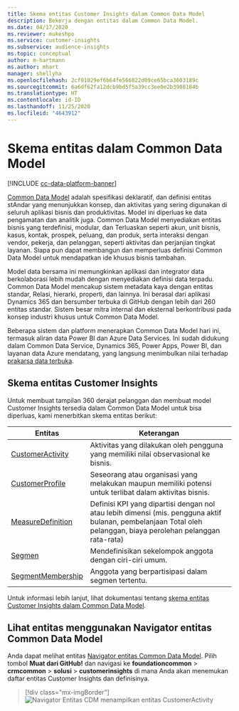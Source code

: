 ```yaml
---
title: Skema entitas Customer Insights dalam Common Data Model
description: Bekerja dengan entitas dalam Common Data Model.
ms.date: 04/17/2020
ms.reviewer: mukeshpo
ms.service: customer-insights
ms.subservice: audience-insights
ms.topic: conceptual
author: m-hartmann
ms.author: mhart
manager: shellyha
ms.openlocfilehash: 2cf01029ef6b64fe566022d09ce65bca3603189c
ms.sourcegitcommit: 6a6df62fa12dcb9bd5f5a39cc3ee0e2b3988184b
ms.translationtype: HT
ms.contentlocale: id-ID
ms.lasthandoff: 11/25/2020
ms.locfileid: "4643912"
---
```

# <a name="entity-schemas-in-common-data-model"></a>Skema entitas dalam Common Data Model

[!INCLUDE [cc-data-platform-banner](../includes/cc-data-platform-banner.md)]

[Common Data Model](https://docs.microsoft.com/common-data-model/) adalah spesifikasi deklaratif, dan definisi entitas stAndar yang menunjukkan konsep, dan aktivitas yang sering digunakan di seluruh aplikasi bisnis dan produktivitas. Model ini diperluas ke data pengamatan dan analitik juga. Common Data Model menyediakan entitas bisnis yang terdefinisi, modular, dan Terluaskan seperti akun, unit bisnis, kasus, kontak, prospek, peluang, dan produk, serta interaksi dengan vendor, pekerja, dan pelanggan, seperti aktivitas dan perjanjian tingkat layanan. Siapa pun dapat membangun dan memperluas definisi Common Data Model untuk mendapatkan ide khusus bisnis tambahan.

Model data bersama ini memungkinkan aplikasi dan integrator data berkolaborasi lebih mudah dengan menyediakan definisi data terpadu. Common Data Model mencakup sistem metadata kaya dengan entitas standar, Relasi, hierarki, properti, dan lainnya. Ini berasal dari aplikasi Dynamics 365 dan bersumber terbuka di GitHub dengan lebih dari 260 entitas standar. Sistem besar mitra internal dan eksternal berkontribusi pada konsep industri khusus untuk Common Data Model.

Beberapa sistem dan platform menerapkan Common Data Model hari ini, termasuk aliran data Power BI dan Azure Data Services. Ini sudah didukung dalam Common Data Service, Dynamics 365, Power Apps, Power BI, dan layanan data Azure mendatang, yang langsung menimbulkan nilai terhadap [prakarsa data terbuka](https://www.microsoft.com/open-data-initiative).

## <a name="customer-insights-entity-schemas"></a>Skema entitas Customer Insights

Untuk membuat tampilan 360 derajat pelanggan dan membuat model Customer Insights tersedia dalam Common Data Model untuk bisa diperluas, kami menerbitkan skema entitas berikut:

| Entitas | Keterangan |
|---------|---------|
|[CustomerActivity](https://docs.microsoft.com/common-data-model/schema/core/applicationcommon/foundationcommon/crmcommon/solutions/customerinsights/customeractivity) | Aktivitas yang dilakukan oleh pengguna yang memiliki nilai observasional ke bisnis. |
|[CustomerProfile](https://docs.microsoft.com/common-data-model/schema/core/applicationcommon/foundationcommon/crmcommon/solutions/customerinsights/customerprofile) | Seseorang atau organisasi yang melakukan maupun memiliki potensi untuk terlibat dalam aktivitas bisnis. |
|[MeasureDefinition](https://docs.microsoft.com/common-data-model/schema/core/applicationcommon/foundationcommon/crmcommon/solutions/customerinsights/measuredefinition) | Definisi KPI yang dipartisi dengan nol atau lebih dimensi (mis. pengguna aktif bulanan, pembelanjaan Total oleh pelanggan, biaya perolehan pelanggan rata-rata) |
|[Segmen](https://docs.microsoft.com/common-data-model/schema/core/applicationcommon/foundationcommon/crmcommon/solutions/customerinsights/segment) | Mendefinisikan sekelompok anggota dengan ciri-ciri umum. |
|[SegmentMembership](https://docs.microsoft.com/common-data-model/schema/core/applicationcommon/foundationcommon/crmcommon/solutions/customerinsights/segmentmembership) | Anggota yang berpartisipasi dalam segmen tertentu. |

Untuk informasi lebih lanjut, lihat dokumentasi tentang [skema entitas Customer Insights dalam Common Data Model](https://docs.microsoft.com/common-data-model/schema/core/applicationcommon/foundationcommon/crmcommon/solutions/customerinsights/overview).

## <a name="view-entities-using-the-common-data-model-entity-navigator"></a>Lihat entitas menggunakan Navigator entitas Common Data Model

Anda dapat melihat entitas [Navigator entitas Common Data Model](https://microsoft.github.io/CDM/). Pilih tombol **Muat dari GitHub!** dan navigasi ke **foundationcommon** > **crmcommon** > **solusi** > **customerinsights** di mana Anda akan menemukan daftar entitas Customer Insights dan definisinya.
> [!div class="mx-imgBorder"]
> ![Navigator Entitas CDM menampilkan entitas CustomerActivity](media/CDM-entity-navigator.png "Navigator Entitas CDM menampilkan entitas CustomerActivity")
